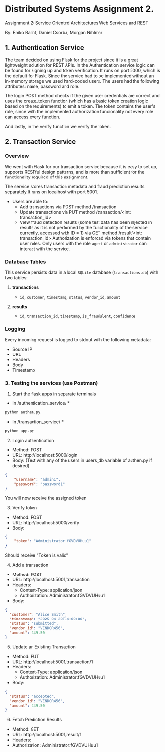 # Distributed Systems Assignment 2.
Assignment 2: Service Oriented Architectures Web Services and REST

By: Eniko Balint, Daniel Csorba, Morgan Nihlmar

## 1. Authentication Service

The team decided on using Flask for the project since it is a great lightweight solution for REST APIs. In the Authentication service logic can be found for signing up and token verification. It runs on port 5000, which is the default for Flask. Since the service had to be implemented without an in-memory storage we used hard-coded users. The users had the following attributes: name, password and role. 

The login POST method checks if the given user credentials are correct and uses the create_token function (which has a basic token creation logic based on the requirements) to emit a token. The token contains the user's role, since with the implemented authorization funcionality not every role can access every function.

And lastly, in the verify function we verify the token.


## 2. Transaction Service

### Overview

We went with Flask for our transaction service because it is easy to set up, supports RESTful design patterns, and is more than sufficient for the functionality required of this assignment.

The service stores transaction metadata and fraud prediction results separately.It runs on localhost with port 5001. 
- Users are able to:
    - Add transactions via POST method /transaction
    - Update transactions via PUT method /transaction/<int: transaction_id>
    - View fraud detection results (some test data has been injected in results as it is not performed by the functionality of the service currently, accessed with ID = 1) via GET method /result/<int: transaction_id>
Authorization is enforced via tokens that contain user roles. Only users with the role `agent` or `administrator` can interact with the service.

### Database Tables

This service persists data in a local `SQLite` database (`transactions.db`) with two tables:

1. **transactions**
   - `id`, `customer`, `timestamp`, `status`, `vendor_id`, `amount`

2. **results**
   - `id`, `transaction_id`, `timestamp`, `is_fraudulent`, `confidence`


### Logging
Every incoming request is logged to stdout with the following metadata:
- Source IP
- URL
- Headers
- Body
- Timestamp

### 3. Testing the services (use Postman)

1. Start the flask apps in separate terminals
* In /authentication_service/ *
```bash
python authen.py
```
* In /transaction_service/ *
```bash
python app.py
```

2. Login authentication
- Method: POST
- URL: http://localhost:5000/login
- Body: (Test with any of the users in users_db variable of authen.py if desired)
```json
{
    "username": "admin1",
    "password": "password1"
}
```
You will now receive the assigned token

3. Verify token
- Method: POST
- URL: http://localhost:5000/verify
- Body:
```json (Use the one received from previous step)
{
    "token": "Administrator:fGVDVUHuu1"
}
```
Should receive "Token is valid"

4. Add a transaction
- Method: POST
- URL: http://localhost:5001/transaction
- Headers: 
    - Content-Type: application/json
    - Authorization: Administrator:fGVDVUHuu1
- Body:
```json
{
  "customer": "Alice Smith",
  "timestamp": "2025-04-20T14:00:00",
  "status": "submitted",
  "vendor_id": "VENDOR456",
  "amount": 349.50
}
```

5. Update an Existing Transaction
- Method: PUT
- URL: http://localhost:5001/transaction/1
- Headers:
    - Content-Type: application/json
    - Authorization: Administrator:fGVDVUHuu1
- Body:
```json
{
  "status": "accepted",
  "vendor_id": "VENDOR456",
  "amount": 349.50
}
```

6. Fetch Prediction Results
- Method: GET
- URL: http://localhost:5001/result/1
- Headers:
- Authorization: Administrator:fGVDVUHuu1

